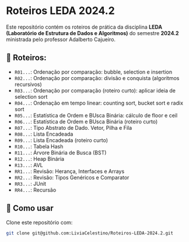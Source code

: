 # Roteiros LEDA 2024.2

Este repositório contém os roteiros de prática da disciplina **LEDA (Laboratório de Estrutura de Dados e Algoritmos)** do semestre **2024.2** ministrada pelo professor Adalberto Cajueiro.

## 📁 Roteiros:

- `R01...`: Ordenação por comparação: bubble, selection e insertion
- `R02...`: Ordenação por comparação: divisão e conquista (algoritmos recursivos)
- `R03...`: Ordenação por comparação (roteiro curto): aplicar ideia de selection sort 
- `R04...`: Ordenação em tempo linear: counting sort, bucket sort e radix sort
- `R05...`: Estatística de Ordem e BUsca Binária: cálculo de floor e ceil
- `R06...`: Estatística de Ordem e BUsca Binária (roteiro curto)
- `R07...`: Tipo Abstrato de Dado. Vetor, Pilha e Fila
- `R08...`: Lista Encadeada 
- `R09...`: Lista Encadeada (roteiro curto)
- `R10...`: Tabela Hash
- `R11...`: Árvore Binária de Busca (BST)
- `R12...`: Heap Binária
- `R13...`: AVL 
- `RR1...`: Revisão: Herança, Interfaces e Arrays
- `RR2...`: Revisão: Tipos Genéricos e Comparator
- `RR3...`: JUnit
- `RR4...`: Recursão

## 🚀 Como usar

Clone este repositório com:

```bash
git clone git@github.com:LiviaCelestino/Roteiros-LEDA-2024.2.git
